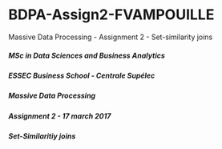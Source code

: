 # BDPA-Assign2-FVAMPOUILLE
Massive Data Processing - Assignment 2 - Set-similarity joins


##### MSc in Data Sciences and Business Analytics
##### ESSEC Business School - Centrale Supélec
##### 
##### Massive Data Processing
##### Assignment 2 - 17 march 2017
##### Set-Similaritiy joins 
